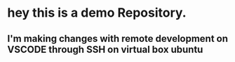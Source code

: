 # hey this is a demo Repository.

## I'm making changes with remote development on VSCODE through SSH on virtual box ubuntu

